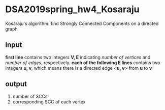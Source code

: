 # DSA2019spring_hw4_Kosaraju
Kosaraju's algorithm: find Strongly Connected Components on a directed graph

## input
**first line** contains two integers **V, E** indicating *number of vertices* and *number of edges*, respectively.
**each of the following E lines** contains two integers **u, v**, which means there is a directed edge <**u, v**> from **u** to **v**

## output
1. number of SCCs
2. corresponding SCC of each vertex
